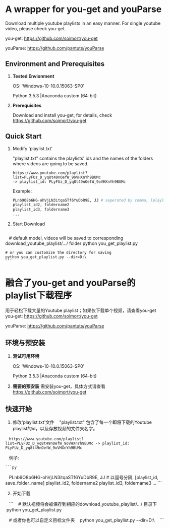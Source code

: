 # A wrapper for you-get and youParse
Download multiple youtube playlists in an easy manner. For single youtube video, please check you-get.

you-get: https://github.com/soimort/you-get

youParse: https://github.com/pantuts/youParse

## Environment and Prerequisites
1. **Tested Envionment**
    
    OS: 'Windows-10-10.0.15063-SP0'
    
    Python 3.5.3 |Anaconda custom (64-bit)
2. **Prerequisites**

    Download and install you-get, for details, check https://github.com/soimort/you-get
    
    


## Quick Start
1. Modify 'playlist.txt'

    "playlist.txt" contains the playlists' ids and the names of the folders where videos are going to be saved.
    ```
    https://www.youtube.com/playlist?list=PLyFUz_D_yq8t49nOefW_9oVHXnYh9BUMc
    -> playlist_id: PLyFUz_D_yq8t49nOefW_9oVHXnYh9BUMc
    ```
    
    Example:
    ```py
    PLnb9O8b6HG-ohVjLN3itqaSTf6YuDbR9E, JJ # seperated by comma, [playlist_id, save_folder_name]
    playlist_id2, foldername2
    playlist_id3, foldername3
    ...
    ```
    
2. Start Download
    ```
    # default model, videos will be saved to corresponding download_youtube_playlist/.../ folder
    python you_get_playlist.py
    
    # or you can customize the directory for saving
    python you_get_playlist.py --dir=D:\ 
    ```


# 融合了you-get and youParse的playlist下载程序
用于轻松下载大量的Youtube playlist；如果仅下载单个视频，请查看you-get
you-get: https://github.com/soimort/you-get

youParse: https://github.com/pantuts/youParse

## 环境与预安装
1. **测试可用环境**
    
    OS: 'Windows-10-10.0.15063-SP0'
    
    Python 3.5.3 |Anaconda custom (64-bit)
2. **需要的预安装**
    需安装you-get，具体方式请查看 https://github.com/soimort/you-get
    
    
## 快速开始
1. 修改'playlist.txt'文件
    "playlist.txt" 包含了每一个即将下载的Youtube playlist的id，以及存放视频的文件夹名字。
    
    ```
    https://www.youtube.com/playlist?list=PLyFUz_D_yq8t49nOefW_9oVHXnYh9BUMc
    -> playlist_id: PLyFUz_D_yq8t49nOefW_9oVHXnYh9BUMc
    ```
    
    例子:
    
    ```py
    PLnb9O8b6HG-ohVjLN3itqaSTf6YuDbR9E, JJ # 以逗号分隔, [playlist_id, save_folder_name]
    playlist_id2, foldername2
    playlist_id3, foldername3
    ...
    ```
    
2. 开始下载

    ```
    # 默认视频将会被保存到相应的download_youtube_playlist/.../ 目录下
    python you_get_playlist.py
    
    # 或者你也可以自定义目标文件夹
    python you_get_playlist.py --dir=D:\ 
    ```
